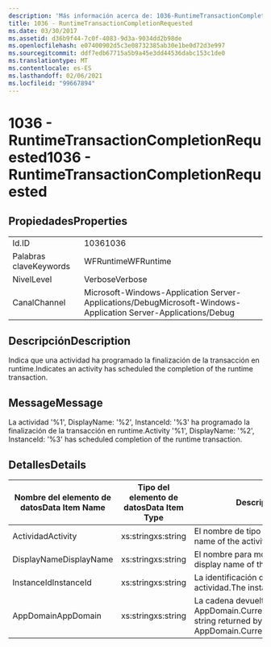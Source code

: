 ```yaml
---
description: 'Más información acerca de: 1036-RuntimeTransactionCompletionRequested'
title: 1036 - RuntimeTransactionCompletionRequested
ms.date: 03/30/2017
ms.assetid: d36b9f44-7c0f-4083-9d3a-9034dd2b98de
ms.openlocfilehash: e07400902d5c3e08732385ab30e1be0d72d3e997
ms.sourcegitcommit: ddf7edb67715a5b9a45e3dd44536dabc153c1de0
ms.translationtype: MT
ms.contentlocale: es-ES
ms.lasthandoff: 02/06/2021
ms.locfileid: "99667894"
---
```

# <a name="1036---runtimetransactioncompletionrequested"></a><span data-ttu-id="cf4a4-103">1036 - RuntimeTransactionCompletionRequested</span><span class="sxs-lookup"><span data-stu-id="cf4a4-103">1036 - RuntimeTransactionCompletionRequested</span></span>

## <a name="properties"></a><span data-ttu-id="cf4a4-104">Propiedades</span><span class="sxs-lookup"><span data-stu-id="cf4a4-104">Properties</span></span>  
  
|||  
|-|-|  
|<span data-ttu-id="cf4a4-105">Id.</span><span class="sxs-lookup"><span data-stu-id="cf4a4-105">ID</span></span>|<span data-ttu-id="cf4a4-106">1036</span><span class="sxs-lookup"><span data-stu-id="cf4a4-106">1036</span></span>|  
|<span data-ttu-id="cf4a4-107">Palabras clave</span><span class="sxs-lookup"><span data-stu-id="cf4a4-107">Keywords</span></span>|<span data-ttu-id="cf4a4-108">WFRuntime</span><span class="sxs-lookup"><span data-stu-id="cf4a4-108">WFRuntime</span></span>|  
|<span data-ttu-id="cf4a4-109">Nivel</span><span class="sxs-lookup"><span data-stu-id="cf4a4-109">Level</span></span>|<span data-ttu-id="cf4a4-110">Verbose</span><span class="sxs-lookup"><span data-stu-id="cf4a4-110">Verbose</span></span>|  
|<span data-ttu-id="cf4a4-111">Canal</span><span class="sxs-lookup"><span data-stu-id="cf4a4-111">Channel</span></span>|<span data-ttu-id="cf4a4-112">Microsoft-Windows-Application Server-Applications/Debug</span><span class="sxs-lookup"><span data-stu-id="cf4a4-112">Microsoft-Windows-Application Server-Applications/Debug</span></span>|  
  
## <a name="description"></a><span data-ttu-id="cf4a4-113">Descripción</span><span class="sxs-lookup"><span data-stu-id="cf4a4-113">Description</span></span>  

 <span data-ttu-id="cf4a4-114">Indica que una actividad ha programado la finalización de la transacción en runtime.</span><span class="sxs-lookup"><span data-stu-id="cf4a4-114">Indicates an activity has scheduled the completion of the runtime transaction.</span></span>  
  
## <a name="message"></a><span data-ttu-id="cf4a4-115">Message</span><span class="sxs-lookup"><span data-stu-id="cf4a4-115">Message</span></span>  

 <span data-ttu-id="cf4a4-116">La actividad '%1', DisplayName: '%2', InstanceId: '%3' ha programado la finalización de la transacción en runtime.</span><span class="sxs-lookup"><span data-stu-id="cf4a4-116">Activity '%1', DisplayName: '%2', InstanceId: '%3' has scheduled completion of the runtime transaction.</span></span>  
  
## <a name="details"></a><span data-ttu-id="cf4a4-117">Detalles</span><span class="sxs-lookup"><span data-stu-id="cf4a4-117">Details</span></span>  
  
|<span data-ttu-id="cf4a4-118">Nombre del elemento de datos</span><span class="sxs-lookup"><span data-stu-id="cf4a4-118">Data Item Name</span></span>|<span data-ttu-id="cf4a4-119">Tipo del elemento de datos</span><span class="sxs-lookup"><span data-stu-id="cf4a4-119">Data Item Type</span></span>|<span data-ttu-id="cf4a4-120">Descripción</span><span class="sxs-lookup"><span data-stu-id="cf4a4-120">Description</span></span>|  
|--------------------|--------------------|-----------------|  
|<span data-ttu-id="cf4a4-121">Actividad</span><span class="sxs-lookup"><span data-stu-id="cf4a4-121">Activity</span></span>|<span data-ttu-id="cf4a4-122">xs:string</span><span class="sxs-lookup"><span data-stu-id="cf4a4-122">xs:string</span></span>|<span data-ttu-id="cf4a4-123">El nombre de tipo de la actividad.</span><span class="sxs-lookup"><span data-stu-id="cf4a4-123">The type name of the activity.</span></span>|  
|<span data-ttu-id="cf4a4-124">DisplayName</span><span class="sxs-lookup"><span data-stu-id="cf4a4-124">DisplayName</span></span>|<span data-ttu-id="cf4a4-125">xs:string</span><span class="sxs-lookup"><span data-stu-id="cf4a4-125">xs:string</span></span>|<span data-ttu-id="cf4a4-126">El nombre para mostrar de la actividad.</span><span class="sxs-lookup"><span data-stu-id="cf4a4-126">The display name of the activity.</span></span>|  
|<span data-ttu-id="cf4a4-127">InstanceId</span><span class="sxs-lookup"><span data-stu-id="cf4a4-127">InstanceId</span></span>|<span data-ttu-id="cf4a4-128">xs:string</span><span class="sxs-lookup"><span data-stu-id="cf4a4-128">xs:string</span></span>|<span data-ttu-id="cf4a4-129">La identificación de instancia de la actividad.</span><span class="sxs-lookup"><span data-stu-id="cf4a4-129">The instance id of the activity.</span></span>|  
|<span data-ttu-id="cf4a4-130">AppDomain</span><span class="sxs-lookup"><span data-stu-id="cf4a4-130">AppDomain</span></span>|<span data-ttu-id="cf4a4-131">xs:string</span><span class="sxs-lookup"><span data-stu-id="cf4a4-131">xs:string</span></span>|<span data-ttu-id="cf4a4-132">La cadena devuelta por AppDomain.CurrentDomain.FriendlyName.</span><span class="sxs-lookup"><span data-stu-id="cf4a4-132">The string returned by AppDomain.CurrentDomain.FriendlyName.</span></span>|
